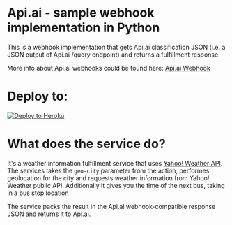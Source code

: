 # Api.ai - sample webhook implementation in Python

This is a webhook implementation that gets Api.ai classification JSON (i.e. a JSON output of Api.ai /query endpoint) and returns a fulfillment response.

More info about Api.ai webhooks could be found here:
[Api.ai Webhook](https://docs.api.ai/docs/webhook)

# Deploy to:
[![Deploy to Heroku](https://www.herokucdn.com/deploy/button.svg)](https://heroku.com/deploy)

# What does the service do?
It's a weather information fulfillment service that uses [Yahoo! Weather API](https://developer.yahoo.com/weather/).
The services takes the `geo-city` parameter from the action, performes geolocation for the city and requests weather information from Yahoo! Weather public API.
Additionally it gives you the time of the next bus, taking in a bus stop location

The service packs the result in the Api.ai webhook-compatible response JSON and returns it to Api.ai.
